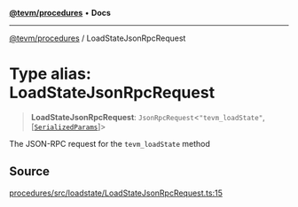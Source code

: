 [**@tevm/procedures**](../README.md) • **Docs**

***

[@tevm/procedures](../globals.md) / LoadStateJsonRpcRequest

# Type alias: LoadStateJsonRpcRequest

> **LoadStateJsonRpcRequest**: `JsonRpcRequest`\<`"tevm_loadState"`, [[`SerializedParams`](SerializedParams.md)]\>

The JSON-RPC request for the `tevm_loadState` method

## Source

[procedures/src/loadstate/LoadStateJsonRpcRequest.ts:15](https://github.com/evmts/tevm-monorepo/blob/main/packages/procedures/src/loadstate/LoadStateJsonRpcRequest.ts#L15)
